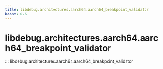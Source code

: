 ```yaml
---
title: libdebug.architectures.aarch64.aarch64_breakpoint_validator
boost: 0.5
---
```

# libdebug.architectures.aarch64.aarch64_breakpoint_validator
::: libdebug.architectures.aarch64.aarch64_breakpoint_validator

